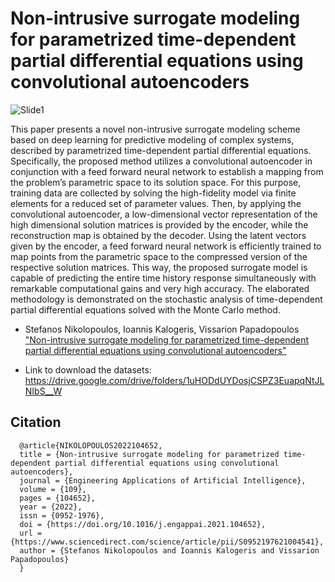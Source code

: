 # Non-intrusive surrogate modeling for parametrized time-dependent partial differential equations using convolutional autoencoders

![Slide1](https://user-images.githubusercontent.com/15322711/136744148-96d37d6f-5350-4deb-a219-b21d1c73fa6a.jpg)

This paper presents a novel non-intrusive surrogate modeling scheme based on deep learning for predictive modeling of complex systems, described by parametrized time-dependent partial differential equations. Specifically, the proposed method utilizes a convolutional autoencoder in conjunction with a feed forward neural network to establish a mapping from the problem’s parametric space to its solution space. For this purpose, training data are collected by solving the high-fidelity model via finite elements for a reduced set of parameter values. Then, by applying the convolutional autoencoder, a low-dimensional vector representation of the high dimensional solution matrices is provided by the encoder, while the reconstruction map is obtained by the decoder. Using the latent vectors given by the encoder, a feed forward neural network is efficiently trained to map points from the parametric space to the compressed version of the respective solution matrices. This way, the proposed surrogate model is capable of predicting the entire time history response simultaneously with remarkable computational gains and very high accuracy. The elaborated methodology is demonstrated on the stochastic analysis of time-dependent partial differential equations solved with the Monte Carlo method.

* Stefanos Nikolopoulos, Ioannis Kalogeris, Vissarion Papadopoulos ["Non-intrusive surrogate modeling for parametrized time-dependent partial differential equations using convolutional autoencoders"](https://www.sciencedirect.com/science/article/abs/pii/S0952197621004541?via%3Dihub) 

* Link to download the datasets: https://drive.google.com/drive/folders/1uHODdUYDosjCSPZ3EuapqNtJLNIbS__W

## Citation

      @article{NIKOLOPOULOS2022104652,
      title = {Non-intrusive surrogate modeling for parametrized time-dependent partial differential equations using convolutional autoencoders},
      journal = {Engineering Applications of Artificial Intelligence},
      volume = {109},
      pages = {104652},
      year = {2022},
      issn = {0952-1976},
      doi = {https://doi.org/10.1016/j.engappai.2021.104652},
      url = {https://www.sciencedirect.com/science/article/pii/S0952197621004541},
      author = {Stefanos Nikolopoulos and Ioannis Kalogeris and Vissarion Papadopoulos}
      }
